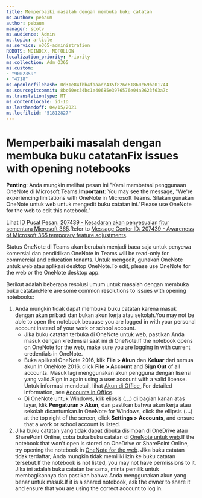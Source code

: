```yaml
---
title: Memperbaiki masalah dengan membuka buku catatan
ms.author: pebaum
author: pebaum
manager: scotv
ms.audience: Admin
ms.topic: article
ms.service: o365-administration
ROBOTS: NOINDEX, NOFOLLOW
localization_priority: Priority
ms.collection: Adm_O365
ms.custom:
- "9002359"
- "4718"
ms.openlocfilehash: 0d31e84fbb4faaadc435f826c61860c69ba01744
ms.sourcegitcommit: 8bc60ec34bc1e40685e3976576e04a2623f63a7c
ms.translationtype: MT
ms.contentlocale: id-ID
ms.lasthandoff: 04/15/2021
ms.locfileid: "51812827"
---
```

# <a name="fix-issues-with-opening-notebooks"></a><span data-ttu-id="dd964-102">Memperbaiki masalah dengan membuka buku catatan</span><span class="sxs-lookup"><span data-stu-id="dd964-102">Fix issues with opening notebooks</span></span>

<span data-ttu-id="dd964-103">**Penting**: Anda mungkin melihat pesan ini "Kami membatasi penggunaan OneNote di Microsoft Teams.</span><span class="sxs-lookup"><span data-stu-id="dd964-103">**Important**: You may see the message, "We're experiencing limitations with OneNote in Microsoft Teams.</span></span> <span data-ttu-id="dd964-104">Silakan gunakan OneNote untuk web untuk mengedit buku catatan ini."</span><span class="sxs-lookup"><span data-stu-id="dd964-104">Please use OneNote for the web to edit this notebook."</span></span>

<span data-ttu-id="dd964-105">Lihat [ID Pusat Pesan: 207439 - Kesadaran akan penyesuaian fitur sementara Microsoft 365](https://admin.microsoft.com/Adminportal/Home?source=applauncher#MessageCenter?id=MC207439).</span><span class="sxs-lookup"><span data-stu-id="dd964-105">Refer to [Message Center ID: 207439 - Awareness of Microsoft 365 temporary feature adjustments](https://admin.microsoft.com/Adminportal/Home?source=applauncher#MessageCenter?id=MC207439).</span></span>

<span data-ttu-id="dd964-106">Status OneNote di Teams akan berubah menjadi baca saja untuk penyewa komersial dan pendidikan.</span><span class="sxs-lookup"><span data-stu-id="dd964-106">OneNote in Teams will be read-only for commercial and education tenants.</span></span> <span data-ttu-id="dd964-107">Untuk mengedit, gunakan OneNote untuk web atau aplikasi desktop OneNote.</span><span class="sxs-lookup"><span data-stu-id="dd964-107">To edit, please use OneNote for the web or the OneNote desktop app.</span></span>

<span data-ttu-id="dd964-108">Berikut adalah beberapa resolusi umum untuk masalah dengan membuka buku catatan:</span><span class="sxs-lookup"><span data-stu-id="dd964-108">Here are some common resolutions to issues with opening notebooks:</span></span>

1. <span data-ttu-id="dd964-109">Anda mungkin tidak dapat membuka buku catatan karena masuk dengan akun pribadi dan bukan akun kerja atau sekolah.</span><span class="sxs-lookup"><span data-stu-id="dd964-109">You may not be able to open the notebook because you are logged in with your personal account instead of your work or school account.</span></span>
    - <span data-ttu-id="dd964-110">Jika buku catatan terbuka di OneNote untuk web, pastikan Anda masuk dengan kredensial saat ini di OneNote.</span><span class="sxs-lookup"><span data-stu-id="dd964-110">If the notebook opens on OneNote for the web, make sure you are logging in with current credentials in OneNote.</span></span>
    - <span data-ttu-id="dd964-111">Buka aplikasi OneNote 2016, klik **File > Akun** dan **Keluar** dari semua akun.</span><span class="sxs-lookup"><span data-stu-id="dd964-111">In OneNote 2016, click **File > Account** and **Sign Out** of all accounts.</span></span> <span data-ttu-id="dd964-112">Masuk lagi menggunakan akun pengguna dengan lisensi yang valid.</span><span class="sxs-lookup"><span data-stu-id="dd964-112">Sign in again using a user account with a valid license.</span></span> <span data-ttu-id="dd964-113">Untuk informasi mendetail, lihat [ Akun di Office ](https://support.office.com/article/accounts-in-office-628ea040-f265-49de-b986-be09c3ebf8a9).</span><span class="sxs-lookup"><span data-stu-id="dd964-113">For detailed information, see [Accounts in Office](https://support.office.com/article/accounts-in-office-628ea040-f265-49de-b986-be09c3ebf8a9).</span></span> 
    - <span data-ttu-id="dd964-114">Di OneNote untuk Windows, klik elipsis (**...**) di bagian kanan atas layar, klik **Pengaturan > Akun**, dan pastikan bahwa akun kerja atau sekolah dicantumkan.</span><span class="sxs-lookup"><span data-stu-id="dd964-114">In OneNote for Windows, click the ellipsis (**…**) at the top right of the screen, click **Settings > Accounts**, and ensure that a work or school account is listed.</span></span> 
2. <span data-ttu-id="dd964-115">Jika buku catatan yang tidak dapat dibuka disimpan di OneDrive atau SharePoint Online, coba buka buku catatan di [OneNote untuk web](https://onenote.com).</span><span class="sxs-lookup"><span data-stu-id="dd964-115">If the notebook that won't open is stored on OneDrive or SharePoint Online, try opening the notebook in [OneNote for the web](https://onenote.com).</span></span> <span data-ttu-id="dd964-116">Jika buku catatan tidak terdaftar, Anda mungkin tidak memiliki izin ke buku catatan tersebut.</span><span class="sxs-lookup"><span data-stu-id="dd964-116">If the notebook is not listed, you may not have permissions to it.</span></span> <span data-ttu-id="dd964-117">Jika ini adalah buku catatan bersama, minta pemilik untuk membagikannya dan pastikan bahwa Anda menggunakan akun yang benar untuk masuk.</span><span class="sxs-lookup"><span data-stu-id="dd964-117">If it is a shared notebook, ask the owner to share it and ensure that you are using the correct account to log in.</span></span>
